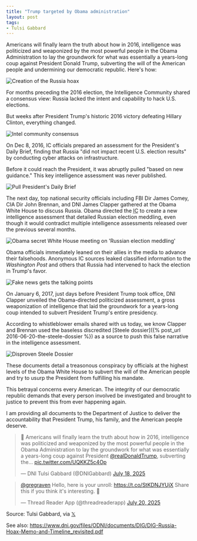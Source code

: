 ```yaml
---
title: "Trump targeted by Obama administration"
layout: post
tags:
- Tulsi Gabbard
---
```


Americans will finally learn the truth about how in 2016, intelligence was politicized and weaponized by the most powerful people in the Obama Administration to lay the groundwork for what was essentially a years-long coup against President Donald Trump, subverting the will of the American people and undermining our democratic republic. Here's how:

![Creation of the Russia hoax](/assets/2025-07-18-a.jpg "Creation of the Russia hoax")

For months preceding the 2016 election, the Intelligence Community shared a consensus view: Russia lacked the intent and capability to hack U.S. elections.

But weeks after President Trump's historic 2016 victory defeating Hillary Clinton, everything changed.

![Intel community consensus](/assets/2025-07-18-b.jpg "Intel community consensus")

On Dec 8, 2016, IC officials prepared an assessment for the President's Daily Brief, finding that Russia "did not impact recent U.S. election results" by conducting cyber attacks on infrastructure.

Before it could reach the President, it was abruptly pulled "based on new guidance." This key intelligence assessment was never published.

![Pull President's Daily Brief](/assets/2025-07-18-c.jpg "Pull President's Daily Brief")

The next day, top national security officials including FBI Dir James Comey, CIA Dir John Brennan, and DNI James Clapper gathered at the Obama White House to discuss Russia. Obama directed the <abbr title="Intelligence Community">IC</abbr> to create a new intelligence assessment that detailed Russian election meddling, even though it would contradict multiple intelligence assessments released over the previous several months.

![Obama secret White House meeting on 'Russian election meddling'](/assets/2025-07-18-d.jpg "Obama secret White House meeting on 'Russian election meddling'")

Obama officials immediately leaned on their allies in the media to advance their falsehoods. Anonymous IC sources leaked classified information to the *Washington Post* and others that Russia had intervened to hack the election in Trump's favor.

![Fake news gets the talking points](/assets/2025-07-18-e.jpg "Fake news gets the talking points")

On January 6, 2017, just days before President Trump took office, DNI Clapper unveiled the Obama-directed politicized assessment, a gross weaponization of intelligence that laid the groundwork for a years-long coup intended to subvert President Trump's entire presidency.

According to whistleblower emails shared with us today, we know Clapper and Brennan used the baseless discredited [Steele dossier]({% post_url 2016-06-20-the-steele-dossier %}) as a source to push this false narrative in the intelligence assessment.

![Disproven Steele Dossier](/assets/2025-07-18-f.jpg "Disproven Steele Dossier")

These documents detail a treasonous conspiracy by officials at the highest levels of the Obama White House to subvert the will of the American people and try to usurp the President from fulfilling his mandate.

This betrayal concerns every American. The integrity of our democratic republic demands that every person involved be investigated and brought to justice to prevent this from ever happening again.

I am providing all documents to the Department of Justice to deliver the accountability that President Trump, his family, and the American people deserve.

<blockquote class="twitter-tweet"><p lang="en" dir="ltr">🧵 Americans will finally learn the truth about how in 2016, intelligence was politicized and weaponized by the most powerful people in the Obama Administration to lay the groundwork for what was essentially a years-long coup against President <a href="https://twitter.com/realDonaldTrump?ref_src=twsrc%5Etfw">@realDonaldTrump</a>, subverting the… <a href="https://t.co/UQKKZ5c4Op">pic.twitter.com/UQKKZ5c4Op</a></p>&mdash; DNI Tulsi Gabbard (@DNIGabbard) <a href="https://twitter.com/DNIGabbard/status/1946271402971312514?ref_src=twsrc%5Etfw">July 18, 2025</a></blockquote> <script async src="https://platform.twitter.com/widgets.js" charset="utf-8"></script>

<blockquote class="twitter-tweet"><p lang="en" dir="ltr"><a href="https://twitter.com/gregraven?ref_src=twsrc%5Etfw">@gregraven</a> Hello, here is your unroll: <a href="https://t.co/StKDNJYUjX">https://t.co/StKDNJYUjX</a> Share this if you think it&#39;s interesting. 🤖</p>&mdash; Thread Reader App (@threadreaderapp) <a href="https://twitter.com/threadreaderapp/status/1946896897899147474?ref_src=twsrc%5Etfw">July 20, 2025</a></blockquote> <script async src="https://platform.twitter.com/widgets.js" charset="utf-8"></script>

Source: Tulsi Gabbard, via [𝕏](https://x.com)

See also: <https://www.dni.gov/files/ODNI/documents/DIG/DIG-Russia-Hoax-Memo-and-Timeline_revisited.pdf>
